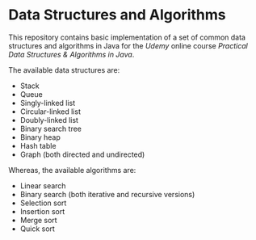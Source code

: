 # Data Structures and Algorithms

This repository contains basic implementation of a set of common data structures and algorithms in Java for the _Udemy_ online course _Practical Data Structures & Algorithms in Java_.

The available data structures are:

* Stack
* Queue
* Singly-linked list
* Circular-linked list
* Doubly-linked list
* Binary search tree
* Binary heap
* Hash table
* Graph (both directed and undirected)

Whereas, the available algorithms are:

* Linear search
* Binary search (both iterative and recursive versions)
* Selection sort
* Insertion sort
* Merge sort
* Quick sort
